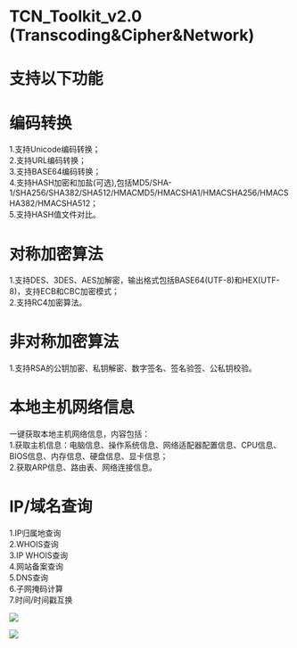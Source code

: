 # TCN_Toolkit_v2.0     (Transcoding&Cipher&Network)

# 支持以下功能  
# 编码转换  
1.支持Unicode编码转换；    
2.支持URL编码转换；    
3.支持BASE64编码转换；    
4.支持HASH加密和加盐(可选),包括MD5/SHA-1/SHA256/SHA382/SHA512/HMACMD5/HMACSHA1/HMACSHA256/HMACSHA382/HMACSHA512；    
5.支持HASH值文件对比。  


# 对称加密算法  
1.支持DES、3DES、AES加解密，输出格式包括BASE64(UTF-8)和HEX(UTF-8)，支持ECB和CBC加密模式；    
2.支持RC4加密算法。  


# 非对称加密算法  
1.支持RSA的公钥加密、私钥解密、数字签名、签名验签、公私钥校验。  


# 本地主机网络信息  
一键获取本地主机网络信息，内容包括：  
1.获取主机信息：电脑信息、操作系统信息、网络适配器配置信息、CPU信息、BIOS信息、内存信息、硬盘信息、显卡信息；  
2.获取ARP信息、路由表、网络连接信息。  


# IP/域名查询  
1.IP归属地查询  
2.WHOIS查询  
3.IP WHOIS查询  
4.网站备案查询  
5.DNS查询  
6.子网掩码计算  
7.时间/时间戳互换  

![](https://github.com/WilliamL71Oi/TCN_Toolkit/blob/main/TCN_Toolkit_v2.0.jpg)  
  
    
![](https://github.com/WilliamL71Oi/TCN_Toolkit/blob/main/TCN_Toolkit_v2.0%20%E5%AE%89%E5%85%A8%E6%B5%8B%E8%AF%95.png)  
